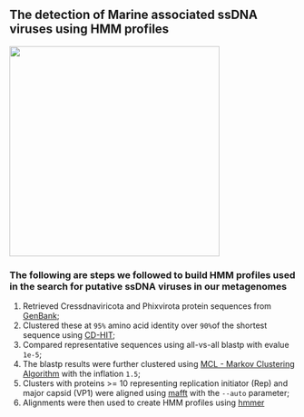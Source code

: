 ## The detection of Marine associated ssDNA viruses using HMM profiles


<img src="https://user-images.githubusercontent.com/63568880/197710916-c9a1d903-e215-4b29-8c2f-4d3512628b79.png" width="370">

### The following are steps we followed to build HMM profiles used in the search for putative ssDNA viruses in our metagenomes
1. Retrieved Cressdnaviricota and Phixvirota protein sequences from [GenBank](https://www.ncbi.nlm.nih.gov/protein/?term=single+stranded+DNA+viruses);
2. Clustered these at ```95%``` amino acid identity over ```90%```of the shortest sequence using [CD-HIT](https://www.bioinformatics.org/cd-hit/);
3. Compared representative sequences using all-vs-all blastp with evalue ```1e-5```;
4. The blastp results were further clustered using [MCL - Markov Clustering Algorithm](https://micans.org/mcl/) with the inflation ```1.5```;
5. Clusters with proteins >= 10 representing replication initiator (Rep) and major capsid (VP1) were aligned using [mafft](https://mafft.cbrc.jp/alignment/software/) with the ```--auto``` parameter;
6. Alignments were then used to create HMM profiles using [hmmer](http://hmmer.org/) 




